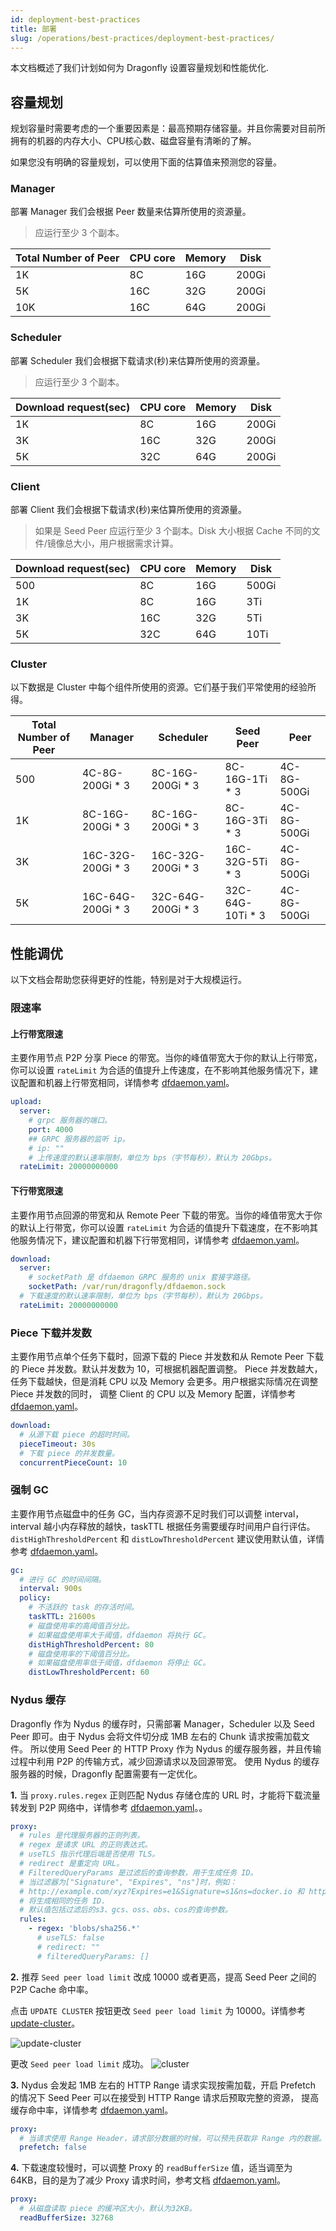 ```yaml
---
id: deployment-best-practices
title: 部署
slug: /operations/best-practices/deployment-best-practices/
---
```


本文档概述了我们计划如何为 Dragonfly 设置容量规划和性能优化.

## 容量规划

规划容量时需要考虑的一个重要因素是：最高预期存储容量。并且你需要对目前所拥有的机器的内存大小、CPU核心数、磁盘容量有清晰的了解。

如果您没有明确的容量规划，可以使用下面的估算值来预测您的容量。

### Manager

部署 Manager 我们会根据 Peer 数量来估算所使用的资源量。

> 应运行至少 3 个副本。

<!-- markdownlint-disable -->

| Total Number of Peer | CPU core | Memory | Disk  |
| -------------------- | -------- | ------ | ----- |
| 1K                   | 8C       | 16G    | 200Gi |
| 5K                   | 16C      | 32G    | 200Gi |
| 10K                  | 16C      | 64G    | 200Gi |

<!-- markdownlint-restore -->

### Scheduler

部署 Scheduler 我们会根据下载请求(秒)来估算所使用的资源量。

> 应运行至少 3 个副本。

<!-- markdownlint-disable -->

| Download request(sec) | CPU core | Memory | Disk  |
| --------------------- | -------- | ------ | ----- |
| 1K                    | 8C       | 16G    | 200Gi |
| 3K                    | 16C      | 32G    | 200Gi |
| 5K                    | 32C      | 64G    | 200Gi |

<!-- markdownlint-restore -->

### Client

部署 Client 我们会根据下载请求(秒)来估算所使用的资源量。

> 如果是 Seed Peer 应运行至少 3 个副本。Disk 大小根据 Cache 不同的文件/镜像总大小，用户根据需求计算。

<!-- markdownlint-disable -->

| Download request(sec) | CPU core | Memory | Disk  |
| --------------------- | -------- | ------ | ----- |
| 500                   | 8C       | 16G    | 500Gi |
| 1K                    | 8C       | 16G    | 3Ti   |
| 3K                    | 16C      | 32G    | 5Ti   |
| 5K                    | 32C      | 64G    | 10Ti  |

<!-- markdownlint-restore -->

### Cluster

以下数据是 Cluster 中每个组件所使用的资源。它们基于我们平常使用的经验所得。

<!-- markdownlint-disable -->

| Total Number of Peer | Manager            | Scheduler          | Seed Peer         | Peer        |
| -------------------- | ------------------ | ------------------ | ----------------- | ----------- |
| 500                  | 4C-8G-200Gi \* 3   | 8C-16G-200Gi \* 3  | 8C-16G-1Ti \* 3   | 4C-8G-500Gi |
| 1K                   | 8C-16G-200Gi \* 3  | 8C-16G-200Gi \* 3  | 8C-16G-3Ti \* 3   | 4C-8G-500Gi |
| 3K                   | 16C-32G-200Gi \* 3 | 16C-32G-200Gi \* 3 | 16C-32G-5Ti \* 3  | 4C-8G-500Gi |
| 5K                   | 16C-64G-200Gi \* 3 | 32C-64G-200Gi \* 3 | 32C-64G-10Ti \* 3 | 4C-8G-500Gi |

<!-- markdownlint-restore -->

## 性能调优

以下文档会帮助您获得更好的性能，特别是对于大规模运行。

### 限速率

#### 上行带宽限速

主要作用节点 P2P 分享 Piece 的带宽。当你的峰值带宽大于你的默认上行带宽，你可以设置 `rateLimit` 为合适的值提升上传速度，在不影响其他服务情况下，建议配置和机器上行带宽相同，详情参考 [dfdaemon.yaml](../../reference/configuration/client/dfdaemon.md)。

```yaml
upload:
  server:
    # grpc 服务器的端口。
    port: 4000
    ## GRPC 服务器的监听 ip。
    # ip: ""
    # 上传速度的默认速率限制，单位为 bps（字节每秒），默认为 20Gbps。
  rateLimit: 20000000000
```

#### 下行带宽限速

主要作用节点回源的带宽和从 Remote Peer 下载的带宽。当你的峰值带宽大于你的默认上行带宽，你可以设置 `rateLimit` 为合适的值提升下载速度，在不影响其他服务情况下，建议配置和机器下行带宽相同，详情参考 [dfdaemon.yaml](../../reference/configuration/client/dfdaemon.md)。

```yaml
download:
  server:
    # socketPath 是 dfdaemon GRPC 服务的 unix 套接字路径。
    socketPath: /var/run/dragonfly/dfdaemon.sock
  # 下载速度的默认速率限制，单位为 bps（字节每秒），默认为 20Gbps。
  rateLimit: 20000000000
```

### Piece 下载并发数

主要作用节点单个任务下载时，回源下载的 Piece 并发数和从 Remote Peer 下载的 Piece 并发数。默认并发数为 10，可根据机器配置调整。
Piece 并发数越大，任务下载越快，但是消耗 CPU 以及 Memory 会更多。用户根据实际情况在调整 Piece 并发数的同时，
调整 Client 的 CPU 以及 Memory 配置，详情参考 [dfdaemon.yaml](../../reference/configuration/client/dfdaemon.md)。

```yaml
download:
  # 从源下载 piece 的超时时间。
  pieceTimeout: 30s
  # 下载 piece 的并发数量。
  concurrentPieceCount: 10
```

### 强制 GC

主要作用节点磁盘中的任务 GC，当内存资源不足时我们可以调整 interval，interval 越小内存释放的越快，taskTTL 根据任务需要缓存时间用户自行评估。
`distHighThresholdPercent` 和 `distLowThresholdPercent` 建议使用默认值，详情参考 [dfdaemon.yaml](../../reference/configuration/client/dfdaemon.md)。

```yaml
gc:
  # 进行 GC 的时间间隔。
  interval: 900s
  policy:
    # 不活跃的 task 的存活时间。
    taskTTL: 21600s
    # 磁盘使用率的高阈值百分比。
    # 如果磁盘使用率大于阈值，dfdaemon 将执行 GC。
    distHighThresholdPercent: 80
    # 磁盘使用率的下阈值百分比。
    # 如果磁盘使用率低于阈值，dfdaemon 将停止 GC。
    distLowThresholdPercent: 60
```

### Nydus 缓存

Dragonfly 作为 Nydus 的缓存时，只需部署 Manager，Scheduler 以及 Seed Peer 即可。由于 Nydus 会将文件切分成 1MB 左右的 Chunk 请求按需加载文件。
所以使用 Seed Peer 的 HTTP Proxy 作为 Nydus 的缓存服务器，并且传输过程中利用 P2P 的传输方式，减少回源请求以及回源带宽。
使用 Nydus 的缓存服务器的时候，Dragonfly 配置需要有一定优化。

**1.** 当 `proxy.rules.regex` 正则匹配 Nydus 存储仓库的 URL 时，才能将下载流量转发到 P2P 网络中，详情参考 [dfdaemon.yaml](../../reference/configuration/client/dfdaemon.md)。。

```yaml
proxy:
  # rules 是代理服务器的正则列表。
  # regex 是请求 URL 的正则表达式。
  # useTLS 指示代理后端是否使用 TLS。
  # redirect 是重定向 URL。
  # FilteredQueryParams 是过滤后的查询参数，用于生成任务 ID。
  # 当过滤器为["Signature", "Expires", "ns"]时，例如：
  # http://example.com/xyz?Expires=e1&Signature=s1&ns=docker.io 和 http://example.com/xyz?Expires=e2&Signature=s2&ns=docker.io
  # 将生成相同的任务 ID.
  # 默认值包括过滤后的s3、gcs、oss、obs、cos的查询参数。
  rules:
    - regex: 'blobs/sha256.*'
      # useTLS: false
      # redirect: ""
      # filteredQueryParams: []
```

**2.** 推荐 `Seed peer load limit` 改成 10000 或者更高，提高 Seed Peer 之间的 P2P Cache 命中率。

点击 `UPDATE CLUSTER` 按钮更改 `Seed peer load limit` 为 10000。详情参考 [update-cluster](https://d7y.io/docs/next/advanced-guides/web-console/cluster/#update-cluster)。

![update-cluster](../../resource/operations/best-practices/deployment-best-practices/update-cluster.png)

更改 `Seed peer load limit` 成功。
![cluster](../../resource/operations/best-practices/deployment-best-practices/cluster.png)

**3.** Nydus 会发起 1MB 左右的 HTTP Range 请求实现按需加载，开启 Prefetch 的情况下 Seed Peer 可以在接受到 HTTP Range 请求后预取完整的资源，
提高缓存命中率，详情参考 [dfdaemon.yaml](../../reference/configuration/client/dfdaemon.md)。

```yaml
proxy:
  # 当请求使用 Range Header，请求部分数据的时候，可以预先获取非 Range 内的数据。
  prefetch: false
```

**4.** 下载速度较慢时，可以调整 Proxy 的 `readBufferSize` 值，适当调至为 64KB，目的是为了减少 Proxy 请求时间，参考文档 [dfdaemon.yaml](../../reference/configuration/client/dfdaemon.md)。

```yaml
proxy:
  # 从磁盘读取 piece 的缓冲区大小，默认为32KB。
  readBufferSize: 32768
```
